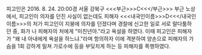 피고인은 2016. 8. 24. 20:00경 서울 강북구 <<<부근>>>C<<</부근>>> 부근 노상에서, 피고인이 의자를 던진 사실이 없는데도 피해자 <<<내국인이름>>>D<<</내국인이름>>>의 처가 피고인이 지붕에 의자를 던졌다며 경찰에 신고한 일로 서로 말다툼하던 중, 화가 나 피해자의 처에게 "미친년아."라고 욕설을 하였다.
이때 피고인은 피해자가 "왜 내 아내에게 욕설을 하느냐."라며 항의하자 이에 격분하여 양손으로 피해자의 가슴을 1회 강하게 밀쳐 가로수에 등을 부딪치게 하는 등 피해자를 폭행하였다.
